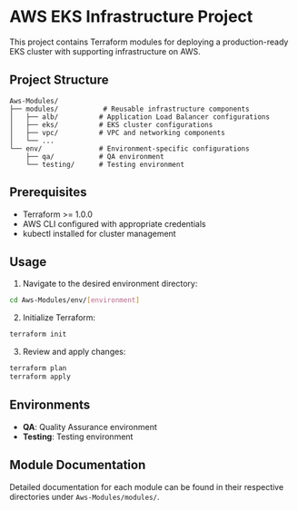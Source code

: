 # AWS EKS Infrastructure Project

This project contains Terraform modules for deploying a production-ready EKS cluster with supporting infrastructure on AWS.

## Project Structure

```
Aws-Modules/
├── modules/           # Reusable infrastructure components
│   ├── alb/          # Application Load Balancer configurations
│   ├── eks/          # EKS cluster configurations
│   ├── vpc/          # VPC and networking components
│   └── ...
└── env/              # Environment-specific configurations
    ├── qa/           # QA environment
    └── testing/      # Testing environment
```

## Prerequisites

- Terraform >= 1.0.0
- AWS CLI configured with appropriate credentials
- kubectl installed for cluster management

## Usage

1. Navigate to the desired environment directory:
```bash
cd Aws-Modules/env/[environment]
```

2. Initialize Terraform:
```bash
terraform init
```

3. Review and apply changes:
```bash
terraform plan
terraform apply
```

## Environments

- **QA**: Quality Assurance environment
- **Testing**: Testing environment

## Module Documentation

Detailed documentation for each module can be found in their respective directories under `Aws-Modules/modules/`.
